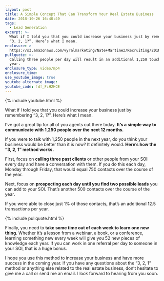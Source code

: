 ```yaml
---
layout: post
title: A Simple Concept That Can Transform Your Real Estate Business
date: 2018-10-26 16:40:49
tags:
  - Lead Generation
excerpt: >-
  What if I told you that you could increase your business just by remembering
  “3, 2, 1?”. Here’s what I mean.
enclosure: >-
  https://s3.amazonaws.com/vyralmarketing/Nate+Martinez/Recruiting/2018/Valley+of+the+Sun+Real+Estate+Agent-+321+10.8.mp4
pullquote: >-
  Calling three people per day will result in an additional 1,250 touches per
  year.
enclosure_type: video/mp4
enclosure_time:
use_youtube_image: true
youtube_alternate_image:
youtube_code: fdf_FcH2HCE
---
```


{% include youtube.html %}

What if I told you that you could increase your business just by remembering “3, 2, 1?”. Here’s what I mean.

I’ve got a great tip for all of you agents out there today. **It’s a simple way to communicate with 1,250 people over the next 12 months.&nbsp;**

If you were to talk with 1,250 people in the next year, do you think your business would be better than it is now? It definitely would. **Here’s how the “3, 2, 1” method works.**

First, focus on **calling three past clients** or other people from your SOI every day and have a conversation with them. If you do this each day, Monday through Friday, that would equal 750 contacts over the course of the year.&nbsp;

Next, focus on **prospecting each day until you find two possible leads** you can add to your SOI. That’s another 500 contacts over the course of the year.

If you were able to close just 1% of those contacts, that’s an additional 12.5 transactions per year.&nbsp;

{% include pullquote.html %}

Finally, you need to **take some time out of each week to learn one new thing.** Whether it’s a lesson from a webinar, a book, or a conference, learning something new every week will give you 52 new pieces of knowledge each year. If you can work in one referral per day to someone in your SOI, that is a huge bonus.

I hope you use this method to increase your business and have more success in the coming year. If you have any questions about the “3, 2, 1” method or anything else related to the real estate business, don’t hesitate to give me a call or send me an email. I look forward to hearing from you soon.
